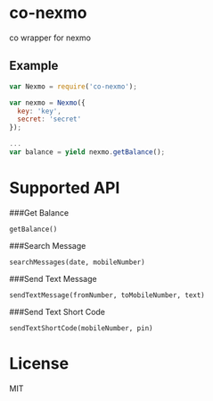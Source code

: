 # co-nexmo
co wrapper for nexmo

## Example

```js
var Nexmo = require('co-nexmo');

var nexmo = Nexmo({
  key: 'key',
  secret: 'secret'
});

...
var balance = yield nexmo.getBalance();
```

Supported API
=======================================

###Get Balance

	getBalance()
	
###Search Message

	searchMessages(date, mobileNumber)

###Send Text Message

	sendTextMessage(fromNumber, toMobileNumber, text)

###Send Text Short Code

	sendTextShortCode(mobileNumber, pin)
	

# License

  MIT
